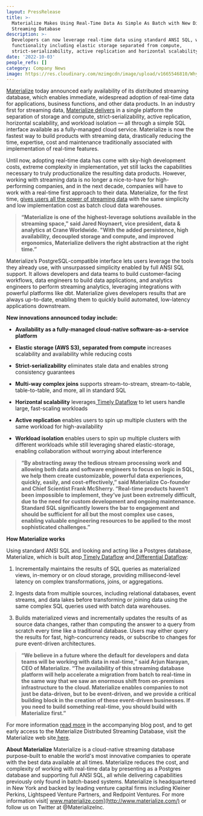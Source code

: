 ```yaml
---
layout: PressRelease
title: >-
  Materialize Makes Using Real-Time Data As Simple As Batch with New Distributed
  Streaming Database
description: >-
  Developers can now leverage real-time data using standard ANSI SQL, with new
  functionality including elastic storage separated from compute,
  strict-serializability, active replication and horizontal scalability.
date: '2022-10-03'
people_refs: []
category: Company News
image: https://res.cloudinary.com/mzimgcdn/image/upload/v1665546810/Why-Use-Materialized-View.png
---
```


[Materialize](http://www.materialize.com/) today announced early availability of its distributed streaming database, which enables immediate, widespread adoption of real-time data for applications, business functions, and other data products. In an industry first for streaming data, [Materialize delivers](https://materialize.com/blog/next-generation/?utm_source=media&utm_medium=release&utm_campaign=octrelease) in a single platform the separation of storage and compute, strict-serializability, active replication, horizontal scalability, and workload isolation — all through a simple SQL interface available as a fully-managed cloud service. Materialize is now the fastest way to build products with streaming data, drastically reducing the time, expertise, cost and maintenance traditionally associated with implementation of real-time features.

Until now, adopting real-time data has come with sky-high development costs, extreme complexity in implementation, yet still lacks the capabilities necessary to truly productionalize the resulting data products. However, working with streaming data is no longer a nice-to-have for high-performing companies, and in the next decade, companies will have to work with a real-time first approach to their data. Materialize, for the first time, [gives users all the power of streaming data](https://materialize.com/blog/next-generation/?utm_source=media&utm_medium=release&utm_campaign=octrelease) with the same simplicity and low implementation cost as batch cloud data warehouses.

> **“Materialize is one of the highest-leverage solutions available in the streaming space," said Jared Noynaert, vice president, data & analytics at Crane Worldwide. "With the added persistence, high availability, decoupled storage and compute, and improved ergonomics, Materialize delivers the right abstraction at the right time.”**

Materialize’s PostgreSQL-compatible interface lets users leverage the tools they already use, with unsurpassed simplicity enabled by full ANSI SQL support. It allows developers and data teams to build customer-facing workflows, data engineers to build data applications, and analytics engineers to perform streaming analytics, leveraging integrations with powerful platforms like dbt. Materialize gives developers results that are always up-to-date, enabling them to quickly build automated, low-latency applications downstream.

**New innovations announced today include:**

- **Availability as a fully-managed cloud-native software-as-a-service platform**

- **Elastic storage (AWS S3), separated from compute** increases scalability and availability while reducing costs

- **Strict-serializability** eliminates stale data and enables strong consistency guarantees

- **Multi-way complex joins** supports stream-to-stream, stream-to-table, table-to-table, and more, all in standard SQL

- **Horizontal scalability** leverages[ Timely Dataflow](https://timelydataflow.github.io/timely-dataflow/) to let users handle large, fast-scaling workloads

- **Active replication** enables users to spin up multiple clusters with the same workload for high-availability

- **Workload isolation** enables users to spin up multiple clusters with different workloads while still leveraging shared elastic-storage, enabling collaboration without worrying about interference

> **“By abstracting away the tedious stream processing work and allowing both data and software engineers to focus on logic in SQL, we help them create customizable, powerful data experiences, quickly, easily, and cost-effectively,” said Materialize Co-founder and Chief Scientist Frank McSherry. “Real-time products haven’t been impossible to implement, they’ve just been extremely difficult, due to the need for custom development and ongoing maintenance. Standard SQL significantly lowers the bar to engagement and should be sufficient for all but the most complex use cases, enabling valuable engineering resources to be applied to the most sophisticated challenges.”**

**How Materialize works**

Using standard ANSI SQL and looking and acting like a Postgres database, Materialize, which is built atop[ Timely Dataflow](https://timelydataflow.github.io/timely-dataflow/) and[ Differential Dataflow](https://timelydataflow.github.io/differential-dataflow/introduction.html):

1.  Incrementally maintains the results of SQL queries as materialized views, in-memory or on cloud storage, providing millisecond-level latency on complex transformations, joins, or aggregations.

2.  Ingests data from multiple sources, including relational databases, event streams, and data lakes before transforming or joining data using the same complex SQL queries used with batch data warehouses.

3.  Builds materialized views and incrementally updates the results of as source data changes, rather than computing the answer to a query from scratch every time like a traditional database. Users may either query the results for fast, high-concurrency reads, or subscribe to changes for pure event-driven architectures.

> **“We believe in a future where the default for developers and data teams will be working with data in real-time,” said Arjun Narayan, CEO of Materialize. “The availability of this streaming database platform will help accelerate a migration from batch to real-time in the same way that we saw an enormous shift from on-premises infrastructure to the cloud. Materialize enables companies to not just be data-driven, but to be event-driven, and we provide a critical building block in the creation of these event-driven businesses. If you need to build something real-time, you should build with Materialize first.”**

For more information [read more](https://materialize.com/blog/next-generation/?utm_source=media&utm_medium=release&utm_campaign=octrelease) in the accompanying blog post, and to get early access to the Materialize Distributed Streaming Database, visit the Materialize web site[ here](http://www.materialize.com/).

**About Materialize**
Materialize is a cloud-native streaming database purpose-built to enable the world's most innovative companies to operate with the best data available at all times. Materialize reduces the cost, and complexity of working with real-time data by presenting as a Postgres database and supporting full ANSI SQL, all while delivering capabilities previously only found in batch-based systems. Materialize is headquartered in New York and backed by leading venture capital firms including Kleiner Perkins, Lightspeed Venture Partners, and Redpoint Ventures. For more information visit[ www.materialize.com](http://www.materialize.com/) or follow us on Twitter at @MaterializeInc.
